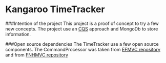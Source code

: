 # Kangaroo TimeTracker

###Intention of the project
This project is a proof of concept to try a few new concepts. 
The project use an [CQS](http://en.wikipedia.org/wiki/Command%E2%80%93query_separation) approach and MongoDb to store information.

###Open source dependencies
The TimeTracker use a few open source components.
The CommandProcessor was taken from [EFMVC repository](https://github.com/shijuvar/EFMVC.Azure/tree/master/EFMVC.CommandProcessor) and from [FNHMVC repository](https://fnhmvc.codeplex.com/)

